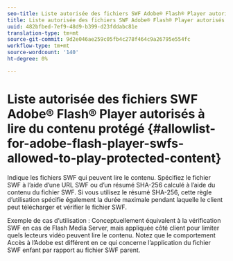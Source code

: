 ```yaml
---
seo-title: Liste autorisée des fichiers SWF Adobe® Flash® Player autorisés à lire du contenu protégé
title: Liste autorisée des fichiers SWF Adobe® Flash® Player autorisés à lire du contenu protégé
uuid: 482bfbed-7ef9-48d9-b399-d23fddabc81e
translation-type: tm+mt
source-git-commit: 9d2e046ae259c05fb4c278f464c9a26795e554fc
workflow-type: tm+mt
source-wordcount: '140'
ht-degree: 0%

---
```



# Liste autorisée des fichiers SWF Adobe® Flash® Player autorisés à lire du contenu protégé {#allowlist-for-adobe-flash-player-swfs-allowed-to-play-protected-content}

Indique les fichiers SWF qui peuvent lire le contenu. Spécifiez le fichier SWF à l’aide d’une URL SWF ou d’un résumé SHA-256 calculé à l’aide du contenu du fichier SWF. Si vous utilisez le résumé SHA-256, cette règle d’utilisation spécifie également la durée maximale pendant laquelle le client peut télécharger et vérifier le fichier SWF.

Exemple de cas d’utilisation : Conceptuellement équivalent à la vérification SWF en cas de Flash Media Server, mais appliquée côté client pour limiter quels lecteurs vidéo peuvent lire le contenu. Notez que le comportement Accès à l’Adobe est différent en ce qui concerne l’application du fichier SWF enfant par rapport au fichier SWF parent.
